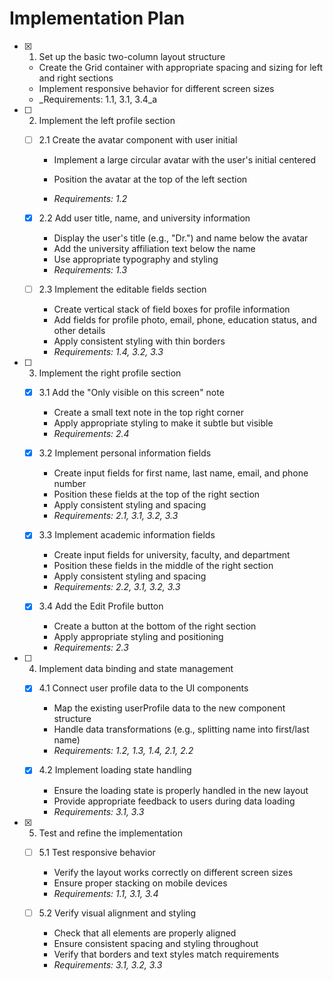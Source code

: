 # Implementation Plan

- [x] 1. Set up the basic two-column layout structure

  - Create the Grid container with appropriate spacing and sizing for left and right sections
  - Implement responsive behavior for different screen sizes
  - _Requirements: 1.1, 3.1, 3.4_a

- [ ] 2. Implement the left profile section

  - [ ] 2.1 Create the avatar component with user initial

    - Implement a large circular avatar with the user's initial centered

    - Position the avatar at the top of the left section
    - _Requirements: 1.2_

  - [x] 2.2 Add user title, name, and university information

    - Display the user's title (e.g., "Dr.") and name below the avatar
    - Add the university affiliation text below the name
    - Use appropriate typography and styling
    - _Requirements: 1.3_

  - [ ] 2.3 Implement the editable fields section
    - Create vertical stack of field boxes for profile information
    - Add fields for profile photo, email, phone, education status, and other details
    - Apply consistent styling with thin borders
    - _Requirements: 1.4, 3.2, 3.3_

- [ ] 3. Implement the right profile section

  - [x] 3.1 Add the "Only visible on this screen" note

    - Create a small text note in the top right corner
    - Apply appropriate styling to make it subtle but visible
    - _Requirements: 2.4_

  - [x] 3.2 Implement personal information fields

    - Create input fields for first name, last name, email, and phone number
    - Position these fields at the top of the right section
    - Apply consistent styling and spacing
    - _Requirements: 2.1, 3.1, 3.2, 3.3_

  - [x] 3.3 Implement academic information fields

    - Create input fields for university, faculty, and department
    - Position these fields in the middle of the right section
    - Apply consistent styling and spacing
    - _Requirements: 2.2, 3.1, 3.2, 3.3_

  - [x] 3.4 Add the Edit Profile button

    - Create a button at the bottom of the right section
    - Apply appropriate styling and positioning
    - _Requirements: 2.3_

- [ ] 4. Implement data binding and state management

  - [x] 4.1 Connect user profile data to the UI components

    - Map the existing userProfile data to the new component structure
    - Handle data transformations (e.g., splitting name into first/last name)
    - _Requirements: 1.2, 1.3, 1.4, 2.1, 2.2_

  - [x] 4.2 Implement loading state handling

    - Ensure the loading state is properly handled in the new layout
    - Provide appropriate feedback to users during data loading
    - _Requirements: 3.1, 3.3_

- [x] 5. Test and refine the implementation


  - [ ] 5.1 Test responsive behavior

    - Verify the layout works correctly on different screen sizes
    - Ensure proper stacking on mobile devices
    - _Requirements: 1.1, 3.1, 3.4_

  - [ ] 5.2 Verify visual alignment and styling
    - Check that all elements are properly aligned
    - Ensure consistent spacing and styling throughout
    - Verify that borders and text styles match requirements
    - _Requirements: 3.1, 3.2, 3.3_
